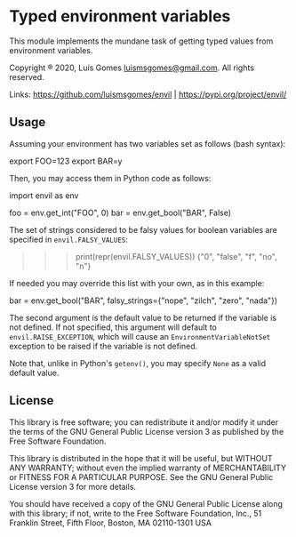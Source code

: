 # Typed environment variables

This module implements the mundane task of getting typed values from
 environment variables.

Copyright ® 2020, Luís Gomes luismsgomes@gmail.com. All rights reserved.

Links: https://github.com/luismsgomes/envil | https://pypi.org/project/envil/

Usage
-----

Assuming your environment has two variables set as follows (bash syntax):

export FOO=123
export BAR=y

Then, you may access them in Python code as follows:

   import envil as env

   foo = env.get_int("FOO", 0)
   bar = env.get_bool("BAR", False)

The set of strings considered to be falsy values for boolean variables are
specified in `envil.FALSY_VALUES`:

   >>> print(repr(envil.FALSY_VALUES))
   {"0", "false", "f", "no", "n"}

If needed you may override this list with your own, as in this example:

   bar = env.get_bool("BAR", falsy_strings={"nope", "zilch", "zero", "nada"})


The second argument is the default value to be returned if the variable is not defined.
If not specified, this argument will default to `envil.RAISE_EXCEPTION`, which will
cause an `EnvironmentVariableNotSet` exception to be raised if the variable is not defined.

Note that, unlike in Python's `getenv()`, you may specify `None` as a valid default value.


License
-------

This library is free software; you can redistribute it and/or modify it
under the terms of the GNU General Public License version 3 as published
by the Free Software Foundation.

This library is distributed in the hope that it will be useful, but
WITHOUT ANY WARRANTY; without even the implied warranty of
MERCHANTABILITY or FITNESS FOR A PARTICULAR PURPOSE. See the GNU General
Public License version 3 for more details.

You should have received a copy of the GNU General Public License along
with this library; if not, write to the Free Software Foundation, Inc.,
51 Franklin Street, Fifth Floor, Boston, MA 02110-1301 USA
